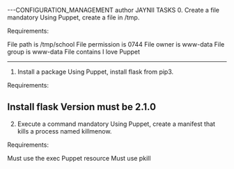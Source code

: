 ---CONFIGURATION_MANAGEMENT
author JAYNII
TASKS
0. Create a file
mandatory
Using Puppet, create a file in /tmp.

Requirements:

File path is /tmp/school
File permission is 0744
File owner is www-data
File group is www-data
File contains I love Puppet

-------------------------------------
1. Install a package
 Using Puppet, install flask from pip3.

Requirements:

Install flask
Version must be 2.1.0
--------------------------------------
2. Execute a command
mandatory
Using Puppet, create a manifest that kills a process named killmenow.

Requirements:

Must use the exec Puppet resource
Must use pkill
